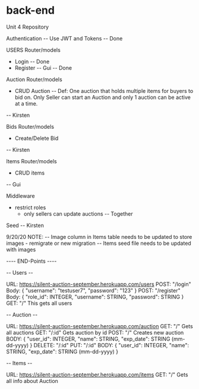 # back-end
Unit 4 Repository


Authentication
    -- Use JWT and Tokens -- Done

USERS Router/models
 * Login -- Done
 * Register -- Gui -- Done


Auction Router/models
 * CRUD Auction
 -- Def: One auction that holds multiple items for buyers to bid on. Only Seller can start an Auction and only 1 auction can be active at a time.

-- Kirsten

Bids Router/models
 * Create/Delete Bid

-- Kirsten

Items Router/models
 * CRUD items

-- Gui

Middleware
 * restrict roles
    - only sellers can update auctions
-- Together

Seed
 -- Kirsten

9/20/20 NOTE: 
 -- Image column in Items table needs to be updated to store images - remigrate or new migration
 -- Items seed file needs to be updated with images


 ---- END-Points ----

  -- Users --

URL: https://silent-auction-september.herokuapp.com/users
POST: "/login" 
   Body: { "username": "testuser7", "password": "123" }
POST: "/register"
  Body: { "role_id": INTEGER, "username": STRING, "password": STRING }
GET: "/" 
  This gets all users

 -- Auction --

URL: https://silent-auction-september.herokuapp.com/auction
GET: "/"
  Gets all auctions
GET: "/:id"
  Gets auction by id
POST: "/"
  Creates new auction
  BODY: { "user_id": INTEGER, "name": STRING, "exp_date": STRING (mm-dd-yyyy) }
DELETE: "/:id"
PUT: "/:id"
  BODY: { "user_id": INTEGER, "name": STRING, "exp_date": STRING (mm-dd-yyyy) }

 -- Items --

URL: https://silent-auction-september.herokuapp.com/items
GET: "/"
  Gets all info about Auction